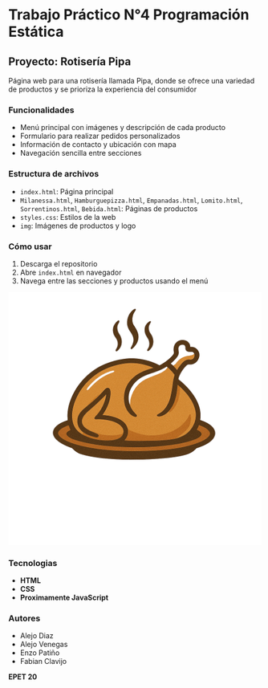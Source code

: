 # Trabajo Práctico N°4 Programación Estática

## Proyecto: Rotisería Pipa

Página web para una rotisería llamada Pipa, donde se ofrece una variedad de productos y se prioriza la experiencia del consumidor

### Funcionalidades

- Menú principal con imágenes y descripción de cada producto
- Formulario para realizar pedidos personalizados
- Información de contacto y ubicación con mapa
- Navegación sencilla entre secciones

### Estructura de archivos

- `index.html`: Página principal
- `Milanessa.html`, `Hamburguepizza.html`, `Empanadas.html`, `Lomito.html`, `Sorrentinos.html`, `Bebida.html`: Páginas de productos
- `styles.css`: Estilos de la web
- `img`: Imágenes de productos y logo

### Cómo usar

1. Descarga el repositorio
2. Abre `index.html` en navegador
3. Navega entre las secciones y productos usando el menú

![Rotisería Pipa](img/logo.png)

### Tecnologias

- **HTML**
- **CSS**
- **Proximamente JavaScript**

### Autores

- Alejo Diaz
- Alejo Venegas
- Enzo Patiño
- Fabian Clavijo

**EPET 20**
